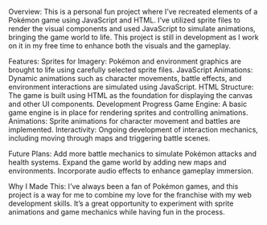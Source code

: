 Overview:
This is a personal fun project where I’ve recreated elements of a Pokémon game using JavaScript and HTML. I’ve utilized sprite files to render the visual components and used JavaScript to simulate animations, bringing the game world to life. This project is still in development as I work on it in my free time to enhance both the visuals and the gameplay.

Features:
Sprites for Imagery: Pokémon and environment graphics are brought to life using carefully selected sprite files.
JavaScript Animations: Dynamic animations such as character movements, battle effects, and environment interactions are simulated using JavaScript.
HTML Structure: The game is built using HTML as the foundation for displaying the canvas and other UI components.
Development Progress
Game Engine: A basic game engine is in place for rendering sprites and controlling animations.
Animations: Sprite animations for character movement and battles are implemented.
Interactivity: Ongoing development of interaction mechanics, including moving through maps and triggering battle scenes.

Future Plans:
Add more battle mechanics to simulate Pokémon attacks and health systems.
Expand the game world by adding new maps and environments.
Incorporate audio effects to enhance gameplay immersion.

Why I Made This:
I’ve always been a fan of Pokémon games, and this project is a way for me to combine my love for the franchise with my web development skills. It’s a great opportunity to experiment with sprite animations and game mechanics while having fun in the process.
